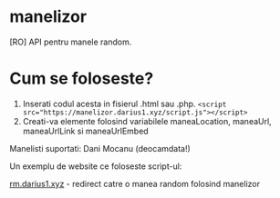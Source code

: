 # manelizor
[RO] API pentru manele random.
# Cum se foloseste?
1. Inserati codul acesta in fisierul .html sau .php. 
```<script src="https://manelizor.darius1.xyz/script.js"></script>```
2. Creati-va elemente folosind variabilele maneaLocation, maneaUrl, maneaUrlLink si maneaUrlEmbed

Manelisti suportati: Dani Mocanu (deocamdata!)

Un exemplu de website ce foloseste script-ul:

<a href="rm.darius1.xyz">rm.darius1.xyz</a> - redirect catre o manea random folosind manelizor
